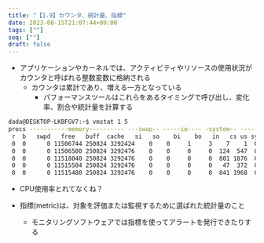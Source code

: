 ```yaml
---
title: "【1.9】カウンタ、統計量、指標"
date: 2023-08-15T21:07:44+09:00
tags: [""]
seq: [""]
draft: false
---
```


- アプリケーションやカーネルでは、アクティビティやリソースの使用状況がカウンタと呼ばれる整数変数に格納される
  - カウンタは累計であり、増える一方となっている
    - パフォーマンスツールはこれらをあるタイミングで呼び出し、変化率、割合や統計量を計算する

```bash
dada@DESKTOP-LKBFGV7:~$ vmstat 1 5
procs -----------memory---------- ---swap-- -----io---- -system-- ------cpu-----
 r  b   swpd   free   buff  cache   si   so    bi    bo   in   cs us sy id wa st
 0  0      0 11506744 250824 3292424    0    0     1     3    7    1  0  0 100  0  0
 0  0      0 11506500 250824 3292476    0    0     0     0  124  547  0  0 100  0  0
 0  0      0 11518040 250824 3292476    0    0     0     0  801 1876  0  0 100  0  0
 0  0      0 11515504 250824 3292476    0    0     0     0   47  372  0  0 100  0  0
 0  0      0 11515480 250824 3292476    0    0     0     0  841 1968  0  0 100  0  0
```

- CPU使用率とれてなくね？

- 指標(metric)は、対象を評価または監視するために選ばれた統計量のこと
  - モニタリングソフトウェアでは指標を使ってアラートを発行できたりする